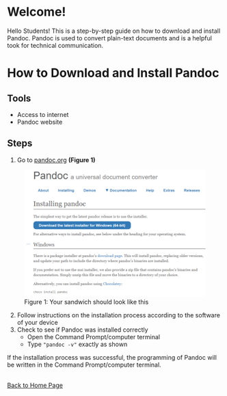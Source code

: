 # Welcome!
Hello Students! This is a step-by-step guide on how to download and install Pandoc. Pandoc is used to convert plain-text documents and is a helpful took for technical communication. 
# How to Download and Install Pandoc

## Tools 
-	Access to internet 
-	Pandoc website 

## Steps 
1.	Go to [pandoc.org](https://pandoc.org/installing.html) **(Figure 1)** 

<figure><img src="image\pandoc.jpg" alt="Picture of a BLT sandwich"><figcaption>Figure 1: Your sandwich should look like this</figcaption></figure>




















2.	Follow instructions on the installation process according to the software of your device
3.	Check to see if Pandoc was installed correctly 
    - Open the Command Prompt/computer terminal 
    - Type `"pandoc -v"` exactly as shown <br> 

If the installation process was successful, the programming of Pandoc will be written in the Command Prompt/computer terminal.
 



<br>[Back to Home Page](index.md) 